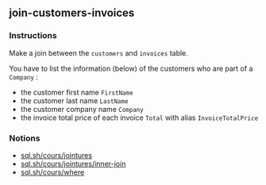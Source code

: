 ## join-customers-invoices

### Instructions

Make a join between the `customers` and `invoices` table.

You have to list the information (below) of the customers who are part of a `Company` :

- the customer first name `FirstName`
- the customer last name `LastName`
- the customer company name `Company`
- the invoice total price of each invoice `Total` with alias `InvoiceTotalPrice`

### Notions

- [sql.sh/cours/jointures](https://sql.sh/cours/jointures)
- [sql.sh/cours/jointures/inner-join](https://sql.sh/cours/jointures/inner-join)
- [sql.sh/cours/where](https://sql.sh/cours/where)
